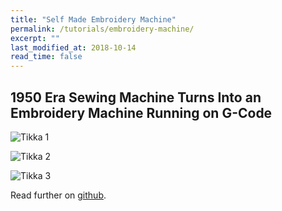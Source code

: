 ```yaml
---
title: "Self Made Embroidery Machine"
permalink: /tutorials/embroidery-machine/
excerpt: ""
last_modified_at: 2018-10-14
read_time: false
---
```

## 1950 Era Sewing Machine Turns Into an Embroidery Machine Running on G-Code

![Tikka 1](https://user-images.githubusercontent.com/44113605/46914037-a5e89400-cfa0-11e8-9286-4497371cca56.jpg)

![Tikka 2](https://user-images.githubusercontent.com/44113605/46914048-bc8eeb00-cfa0-11e8-997a-060f34aaa932.jpg)

![Tikka 3](https://user-images.githubusercontent.com/44113605/46914057-ddefd700-cfa0-11e8-9713-7b104ef5b28a.jpg)

Read further on [github](https://github.com/inkstitch/inkstitch/issues/335).
